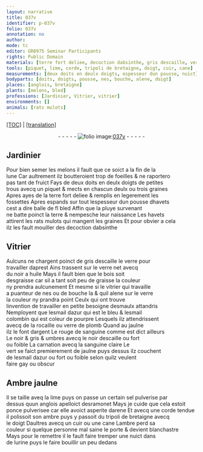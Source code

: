 ```yaml
---
layout: narrative
title: 037v
identifier: p-037v
folio: 037v
annotation: no
author:
mode: tc
editor: GR8975 Seminar Participants
rights: Public Domain
materials: [terre fort deliee, decoction dabsinthe, gris descaille, verre, verre net, noir a huile, bois, desgraisse, graisse, esmaulx, esmail dazur, esmail colombin, rocaille, verre de plomb, argent, sanguine, noir descaille, sanguine claire, Ambre jaulne, sel pulverise, ponce pulverisee, arene, ambre, tripoli de bretaigne, cuir, urine]
tools: [piquet, lime, corde, tripoli de bretaigne, doigt, cuir, cane]
measurements: [deux doits en deulx doigts, espesseur dun pousse, nuict]
bodyparts: [doits, doigts, pousse, nes, bouche, alene, doigt]
places: [anglois, bretaigne]
plants: [melons, bled]
professions: [Jardinier, Vitrier, vitrier]
environments: []
animals: [rats mulots]
---
```


 <p><a href="{{ site.baseurl }}/diplomatic/">[TOC]</a> | <a href="{{ site.baseurl }}/texts/p-037v_tl/" target="_blank">[translation]</a></p><div class="folio" align="center">- - - - - <a href="http://gallica.bnf.fr/ark:/12148/btv1b10500001g/f80.image" target="_blank"><img src="https://cu-mkp.github.io/2017-workshop-edition/assets/photo-icon.png" alt="folio image: " style="display:inline-block; margin-bottom:-3px;"/>037v</a> - - - - - </div>  
  

## <span class="pro">Jardinier</span>

 
 Pour bien semer les <span class="pa">melons</span> il fault que ce soict a la <span class="tmp">fin de la<br/> lune</span> Car aultrement ilz boutteroient trop de foeilles & ne raportero<br/> pas tant de fruict Fays de <span class="ms">deux <span class="bp">doits</span> en deulx <span class="bp">doigts</span></span> de petit<span class="del">e</span>s<br/> trous avecq un <span class="tl">piquet</span> & mects en chascun deulx ou trois graines<br/> Apres ayes de la <span class="m">terre fort deliee</span> & remplis en legerement les<br/> fossettes Apres espands sur tout l<span class="ms">espesseur dun <span class="bp">pousse</span></span> dhavets<br/> cest a dire balle de <span class="del">fl</span> <span class="pa">bled</span> Affin que la pluye survena<span class="exp">n</span>t<br/> ne batte poinct la terre & nempesche leur naissance <span class="add">Les havets<br/> attirent les <span class="al">rats mulots</span> qui mangent les graines Et pour obvier a cela<br/> ilz les fault mouiller de<span class="del">s</span> <span class="m">decoction dabsinthe</span></span> 
 
 
  

## <span class="pro">Vitrier</span>

 
 Aulcuns ne chargent poinct de <span class="m">gris descaille</span> le <span class="m">verre</span> pour<br/> travailler daprest Ains trassent sur le <span class="m">verre net</span> avecq<br/> du <span class="m">noir a huile</span> Mays il fault bien que le <span class="m">bois</span> soit<br/> <span class="m">desgraisse</span> car sil a tant soit peu de <span class="m">graisse</span> la couleur<br/> ny prendra aulcunem<span class="exp">ent</span> Et mesme si le <span class="pro">vitrier</span> qui travaille<br/> a <span class="sn">puanteur</span> de <span class="bp">nes</span> ou de <span class="bp">bouche</span> <span class="del">la</span> & quil <span class="bp">alene</span> sur le <span class="m">verre</span><br/> la couleur ny prandra point Ceulx qui ont trouve<br/> linvention de travailler en petite besoigne d<span class="m">esmaulx</span> atta<span class="exp">n</span>dris<br/> Nemployent que l<span class="m">esmail dazur</span> qui est le bleu & l<span class="m">esmail<br/> colombin</span> qui est coleur de pourpre Lesquels ilz attendrissent<br/> avecq de la <span class="m">rocaille</span> ou <span class="m">verre de plomb</span> Quand au jaulne<br/> ilz le font d<span class="m">argent</span> Le rouge de <span class="m">sanguine</span> co<span class="exp">mm</span>e est dict ailleurs<br/> Le noir & gris & umbres avecq le <span class="m">noir descaille</span> ou fort<br/> ou foible La carnation avecq la <span class="m">sanguine claire</span> Le<br/> vert se faict premierem<span class="exp">ent</span> de jaulne puys dessus ilz couchent<br/> de l<span class="m">esmail dazur</span> ou fort ou foible selon quilz veulent<br/> faire gay ou obscur
 
 
  

## <span class="m">Ambre jaulne</span>

 
 Il se taille aveq la <span class="tl">lime</span> puys on passe un certain <span class="m">sel pulverise</span> par<br/> dessus quun <span class="pl">anglois</span> apelloict desramonet Mays je cuide que cela estoit<br/> <span class="m">ponce pulverisee</span> car elle avoict asperite d<span class="m">arene</span> Et avecq une <span class="tl">corde</span> tendue<br/> il polissoit son <span class="m">ambre</span> puys y passoit du <span class="tl"><span class="m">tripoli de <span class="pl">bretaigne</span></span></span> avecq<br/> le <span class="tl"><span class="bp">doigt</span></span> Daultres avecq un <span class="tl"><span class="m">cuir</span></span> ou une <span class="tl">cane</span> L<span class="m">ambre</span> perd sa<br/> couleur si quelque personne mal saine le porte & devient blanchastre<br/> Mays pour le remettre il le fault faire tremper une <span class="ms"><span class="tmp">nuict</span></span> dans<br/> de l<span class="m">urine</span> puys le faire bouillir un peu dedans 
 
 